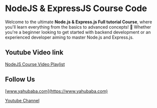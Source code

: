 # NodeJS & ExpressJS Course Code

Welcome to the ultimate **Node.js & Express.js Full tutorial Course**, where you'll learn everything from the basics to advanced concepts! 🚀 Whether you're a beginner looking to get started with backend development or an experienced developer aiming to master Node.js and Express.js.


## Youtube Video link

[NodeJS Course Video Playlist](https://www.youtube.com/playlist?list=PL0b6OzIxLPbx0ZTmVQgsB4T5KWXXxrZ6C)

## Follow Us

[www.yahubaba.com](https://www.yahubaba.com)

[Youtube Channel](https://www.youtube.com/yahoobaba)
